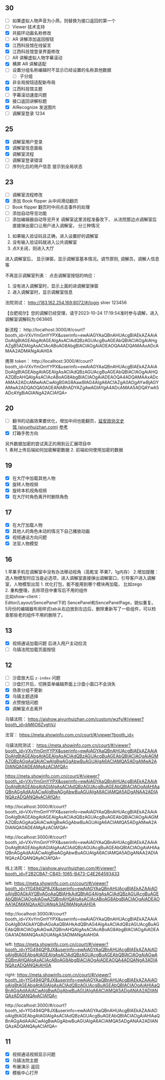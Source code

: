 ## 30

- [ ] 如果虚拟人物声音为小燕，则替换为接口返回的第一个
- [ ] Viewer 技术支持
- [x] 共振环动画名称修改
- [ ] AR 讲解添加返回按钮
- [x] 江西科技馆在线留言
- [x] 江西科技馆登录界面修改
- [ ] AR 讲解虚拟人物字幕滚动
- [x] 横屏 AR 讲解适配
- [ ] 设置分组名称编辑时不显示已经设置的名称其他数据
	- [ ] 子分组
- [x] 非全局按钮适配新布局
- [x] 江西科技馆主题
- [ ] 字幕滚动速度问题
- [x] 接口返回讲解标题
- [x] AIRecognize 发送图片
- [ ] 调解室登录 1234
## 25

- [x] 调解室用户登录
- [x] 调解室信息面板
- [x] 调解室流程
- [ ] 调解室登录错误
- [ ] 序列化后的用户信息 提示到全局状态
## 23

- [ ] 调解室流程修改
- [x] 添加 Book flipper 从中间滑动翻页
- [ ] Book flipper 翻页时中间点击事件的处理
- [ ] 添加自动导览功能
- [ ] 添加编辑器自动导览开关
调解室这里流程准备改下， 从法院那边点调解室后直接弹出窗口让用户进入调解室， 分三种情况
1. 如果输入验证码且正确，进入设置好的调解室
2. 没有输入验证码就进入公共调解室
3. 点X关闭，则进入大厅

进入调解室后， 显示弹窗，显示调解室基本情况。调节原则, 调解员，调解人信息等

不再显示调解室列表：
点击调解室按钮的响应：
1. 没有进入调解室时，显示上面的进调解室弹窗
2. 进入调解室时，显示调解室信息

法院测试： http://183.162.254.169:8072/#/login shier 123456

【合肥视尔】您的调解已经受理，请于2023-10-24 17:19:54准时参与调解，进入调解室调解码为:063665

新流程： http://localhost:3000/#/court?booth_id=VXvYmGmYYPX&userinfo=ewAiAGYAaQBnAHUAcgBlAEkAZAAiADoAIgBtAGEAbgAtAGEAIgAsACIAdQBzAGUAcgBuAGEAbQBlACIAOgAiAHgAZgB5ADIAIgAsACIAcABoAG8AbgBlACIAOgAiADEAOQA4ADQAMAAxADcAMAA2ADMANgAiAH0A

携带 token： http://localhost:3000/#/court?booth_id=VXvYmGmYYPX&userinfo=ewAiAGYAaQBnAHUAcgBlAEkAZAAiADoAIgBtAGEAbgAtAGEAIgAsACIAdQBzAGUAcgBuAGEAbQBlACIAOgAiAHQAZQBzAHQAIgAsACIAcABoAG8AbgBlACIAOgAiADEAOQA4ADQAMAAxADcAMAA2ADcAMwAiACwAIgB0AG8AawBlAG4AIgA6ACIAZgA0ADgAYwBjAGYAMwA2ADQAOQA0AGEANABhADYAZgAwAGIAYgA4ADcAMAA5ADQAYwA5ADcAYgBiAGIANgA2ACIAfQA=
## 20

- [ ] 翻书的动画效果要优化，增加中间也能翻页，[延安政协文史馆 (aiyunhuizhan.com)](https://aishow.aiyunhuizhan.com/#/viewer?booth_id=07B1DBB1-BD47-6AA7-A0A4-C0320073EBC6) [参考](https://flbook.com.cn/c/ABARRWgn2O#page/51)  
- [x] 灯箱手势方向

另外数据加密的尝试真正的用到云汇展项目中   
1. 素材上传后端如何加密解密数据
2. 前端如何使用加密的数据
## 19

- [x] 在大厅中加载其他人物
- [x] 旋转人物视频
- [x] 旋转本机视角视频
- [x] 在大厅时角色离开时删除角色
## 17

- [x] 在大厅加载人物
- [x] 其他人的角色未动的情况下自己播放动画
- [x] 视频通话方向问题
- [x] 法官人物模型
## 16

1.苹果手机在调解室中没有办法移动视角（高乾宝 苹果7，1g内存） 
2.增加提醒：选人物模型时应当是必选项，进入调解室直接弹出调解窗口，引导客户进入调解室，人物模型出现
1. 优化打包，能不能用到哪个模块再加载， 比如zego   
2. 重构整理，去除项目中重写后不用的组件   
比如show-client：   
Editor/Layout/SencePanel下的 SencePanel和SencePanelPage，貌似重复。   
5月份的编辑器布局样式tab从右边放到左边后，删除重新写了一些组件，可以检查那些老的组件不用的删除了。
## 13

- [x] 视频通话加载问题 后进入用户主动拉流
- [ ] 乌镇法院加载页面按钮
## 12

- [ ] 沙盘放大后 `z-index` 问题
- [ ] 沙盘打开后，切换菜单编辑界面上沙盘小窗口不会消失
- [x] 场景分组不更新
- [x] 乌镇主题选择
- [x] 点赞按钮问题
- [x] 调解室点击离开

乌镇法院： https://aishow.aiyunhuizhan.com/custom/wzfy/#/viewer?booth_id=bM6O6ZvghVJ

法官： https://meta.showinfo.com.cn/court/#/viewer?booth_id=

乌镇法院测试： https://meta.showinfo.com.cn/court/#/viewer?booth_id=VXvYmGmYYPX&userinfo=ewAiAGYAaQBnAHUAcgBlAEkAZAAiADoAIgBtAGEAbgAtAGEAIgAsACIAdQBzAGUAcgBuAGEAbQBlACIAOgAiAGMAZQBzAGgAaQAiACwAIgBwAGgAbwBuAGUAIgA6ACIAMQA5ADgAMwA2ADIANQA0ADEAMgAzACIAfQA=

https://meta.showinfo.com.cn/court/#/viewer?booth_id=VXvYmGmYYPX&userinfo=ewAiAGYAaQBnAHUAcgBlAEkAZAAiADoAIgBtAGEAbgAtAGIAIgAsACIAdQBzAGUAcgBuAGEAbQBlACIAOgAiAHIAaQBnAGgAdAAiACwAIgBwAGgAbwBuAGUAIgA6ACIAMQA5ADgANAA2ADIANQAzADQANQAyACIAfQA=

http://localhost:3000/#/court?booth_id=VXvYmGmYYPX&userinfo=ewAiAGYAaQBnAHUAcgBlAEkAZAAiADoAIgBtAGEAbgAtAGEAIgAsACIAdQBzAGUAcgBuAGEAbQBlACIAOgAiAGMAZQBzAGgAaQAiACwAIgBwAGgAbwBuAGUAIgA6ACIAMQA5ADgAMwA2ADIANQA0ADEAMgAzACIAfQA=

http://localhost:3000/#/court?booth_id=VXvYmGmYYPX&userinfo=ewAiAGYAaQBnAHUAcgBlAEkAZAAiADoAIgBtAGEAbgAtAGIAIgAsACIAdQBzAGUAcgBuAGEAbQBlACIAOgAiAHIAaQBnAGgAdAAiACwAIgBwAGgAbwBuAGUAIgA6ACIAMQA5ADgANAA2ADIANQAzADQANQAyACIAfQA=

线上法院： https://aishow.aiyunhuizhan.com/#/viewer?booth_id=F2B2CBA7-CB45-1065-B473-C4E264593433

left: https://meta.showinfo.com.cn/court/#/viewer?booth_id=YfG494QP8JX&userinfo=ewAiAGYAaQBnAHUAcgBlAEkAZAAiADoAIgB0AGkAYQBvAGoAaQBlAHkAdQBhAG4AIgAsACIAdQBzAGUAcgBuAGEAbQBlACIAOgAiAGwAZQBmAHQAIgAsACIAcABoAG8AbgBlACIAOgAiADEAOAA1ADMANQAxADUANgA3ADMANgAiAH0A

http://localhost:3000/#/court?booth_id=VXvYmGmYYPX&userinfo=ewAiAGYAaQBnAHUAcgBlAEkAZAAiADoAIgB0AGkAYQBvAGoAaQBlAHkAdQBhAG4AIgAsACIAdQBzAGUAcgBuAGEAbQBlACIAOgAiAGwAZQBmAHQAIgAsACIAcABoAG8AbgBlACIAOgAiADEAOAA1ADMANQAxADUANgA3ADMANgAiAH0A

left: https://meta.showinfo.com.cn/court/#/viewer?booth_id=YfG494QP8JX&userinfo=ewAiAGYAaQBnAHUAcgBlAEkAZAAiADoAIgBtAGEAbgAtAGEAIgAsACIAdQBzAGUAcgBuAGEAbQBlACIAOgAiAGwAZQBmAHQAIgAsACIAcABoAG8AbgBlACIAOgAiADEAOQA4ADQANgA3ADIANQAzADQANQAiAH0A

right: https://meta.showinfo.com.cn/court/#/viewer?booth_id=YfG494QP8JX&userinfo=ewAiAGYAaQBnAHUAcgBlAEkAZAAiADoAIgBtAGEAbgAtAGIAIgAsACIAdQBzAGUAcgBuAGEAbQBlACIAOgAiAHIAaQBnAGgAdAAiACwAIgBwAGgAbwBuAGUAIgA6ACIAMQA5ADgANAA2ADIANQAzADQANQAyACIAfQA=

http://localhost:3000/#/court?booth_id=YfG494QP8JX&userinfo=ewAiAGYAaQBnAHUAcgBlAEkAZAAiADoAIgBtAGEAbgAtAGIAIgAsACIAdQBzAGUAcgBuAGEAbQBlACIAOgAiAHIAaQBnAGgAdAAiACwAIgBwAGgAbwBuAGUAIgA6ACIAMQA5ADgANAA2ADIANQAzADQANQAyACIAfQA=
## 11

- [x] 视频通话视频显示问题
- [x] 乌镇法院主题
- [x] 布展演示 返回
- [x] 模板中心打开